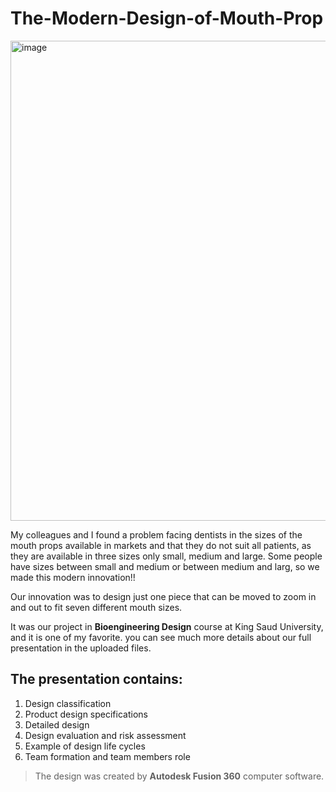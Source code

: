 # The-Modern-Design-of-Mouth-Prop
<img width="768" alt="image" src="https://user-images.githubusercontent.com/88155243/128798308-24ea8561-9548-4ceb-93fd-e89fa5684149.png">

My colleagues and I found a problem facing dentists in the sizes of the mouth props available in markets and that they do not suit all patients, as they are available in three sizes only small, medium and large. Some people have sizes between small and medium or between medium and larg, so we made this modern innovation!!

Our innovation was to design just one piece that can be moved to zoom in and out to fit seven different mouth sizes.

It was our project in **Bioengineering Design** course at King Saud University, and it is one of my favorite. you can see much more details about our full presentation in the uploaded files.

## The presentation contains:
1. Design classification
2. Product design specifications
3. Detailed design
4. Design evaluation and risk assessment
5. Example of design life cycles
6. Team formation and team members role


> The design was created by **Autodesk Fusion 360** computer software.
